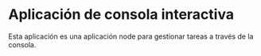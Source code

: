 # Aplicación de consola interactiva

Esta aplicación es una aplicación node para gestionar tareas a través de la consola. 


